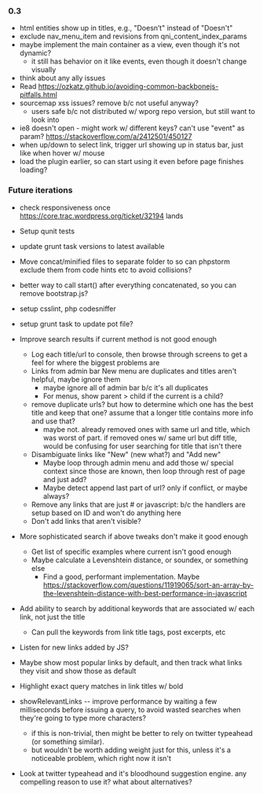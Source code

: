 ### 0.3

* html entities show up in titles, e.g., "Doesn&#8217;t" instead of "Doesn't"
* exclude nav_menu_item and revisions from qni_content_index_params
* maybe implement the main container as a view, even though it's not dynamic?
	* it still has behavior on it like events, even though it doesn't change visually
* think about any ally issues
* Read https://ozkatz.github.io/avoiding-common-backbonejs-pitfalls.html
* sourcemap xss issues? remove b/c not useful anyway?
	* users safe b/c not distributed w/ wporg repo version, but still want to look into
* ie8 doesn't open - might work w/ different keys? can't use "event" as param? https://stackoverflow.com/a/2412501/450127
* when up/down to select link, trigger url showing up in status bar, just like when hover w/ mouse
* load the plugin earlier, so can start using it even before page finishes loading?


### Future iterations

* check responsiveness once https://core.trac.wordpress.org/ticket/32194 lands
* Setup qunit tests
* update grunt task versions to latest available
* Move concat/minified files to separate folder to so can phpstorm exclude them from code hints etc to avoid collisions?
* better way to call start() after everything concatenated, so you can remove bootstrap.js?
* setup csslint, php codesniffer
* setup grunt task to update pot file?

* Improve search results if current method is not good enough
	* Log each title/url to console, then browse through screens to get a feel for where the biggest problems are
	* Links from admin bar New menu are duplicates and titles aren't helpful, maybe ignore them
    	* maybe ignore all of admin bar b/c it's all duplicates
    	* For menus, show parent > child if the current is a child?
	* remove duplicate urls? but how to determine which one has the best title and keep that one? assume that a longer title contains more info and use that?
		* maybe not. already removed ones with same url and title, which was worst of part. if removed ones w/ same url but diff title, would be confusing for user searching for title that isn't there
	* Disambiguate links like "New" (new what?) and "Add new"
		* Maybe loop through admin menu and add those w/ special context since those are known, then loop through rest of page and just add?
		* Maybe detect append last part of url? only if conflict, or maybe always?
	* Remove any links that are just # or javascript: b/c the handlers are setup based on ID and won't do anything here
	* Don't add links that aren't visible?

* More sophisticated search if above tweaks don't make it good enough
	* Get list of specific examples where current isn't good enough
	* Maybe calculate a Levenshtein distance, or soundex, or something else
		* Find a good, performant implementation. Maybe https://stackoverflow.com/questions/11919065/sort-an-array-by-the-levenshtein-distance-with-best-performance-in-javascript

* Add ability to search by additional keywords that are associated w/ each link, not just the title
	* Can pull the keywords from link title tags, post excerpts, etc

* Listen for new links added by JS?

* Maybe show most popular links by default, and then track what links they visit and show those as default

* Highlight exact query matches in link titles w/ bold

* showRelevantLinks -- improve performance by waiting a few milliseconds before issuing a query, to avoid wasted searches when they're going to type more characters?
	* if this is non-trivial, then might be better to rely on twitter typeahead (or something similar).
	* but wouldn't be worth adding weight just for this, unless it's a noticeable problem, which right now it isn't

* Look at twitter typeahead and it's bloodhound suggestion engine. any compelling reason to use it? what about alternatives?
